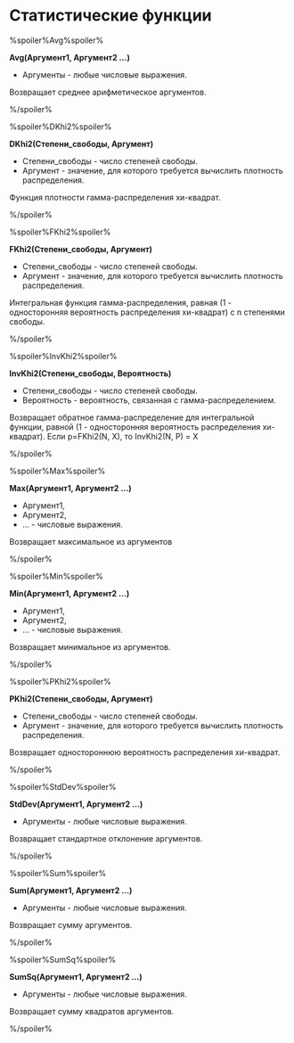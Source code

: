 # Статистические функции

%spoiler%Avg%spoiler%

**Avg(Аргумент1, Аргумент2 …)**

* Аргументы - любые числовые выражения.

Возвращает среднее арифметическое аргументов. 

%/spoiler%

%spoiler%DKhi2%spoiler%

**DKhi2(Степени_свободы, Аргумент)**

* Степени_свободы - число степеней свободы.
* Аргумент - значение, для которого требуется вычислить плотность распределения.

Функция плотности гамма-распределения хи-квадрат. 

%/spoiler%

%spoiler%FKhi2%spoiler%

**FKhi2(Степени_свободы, Аргумент)**

* Степени_свободы - число степеней свободы.
* Аргумент - значение, для которого требуется вычислить плотность распределения.

Интегральная функция гамма-распределения, равная (1 - односторонняя вероятность распределения хи-квадрат) с n степенями свободы. 

%/spoiler%

%spoiler%InvKhi2%spoiler%

**InvKhi2(Степени_свободы, Вероятность)**

* Степени_свободы - число степеней свободы.
* Вероятность - вероятность, связанная с гамма-распределением.

Возвращает обратное гамма-распределение для интегральной функции, равной (1 - односторонняя вероятность распределения хи-квадрат). Если p=FKhi2(N, X), то InvKhi2(N, P) = X 

%/spoiler%

%spoiler%Max%spoiler%

**Max(Аргумент1, Аргумент2 …)**

* Аргумент1,
* Аргумент2,
* … - числовые выражения.

Возвращает максимальное из аргументов

%/spoiler%

%spoiler%Min%spoiler%

**Min(Аргумент1, Аргумент2 …)**

* Аргумент1,
* Аргумент2,
* … - числовые выражения.

Возвращает минимальное из аргументов. 

%/spoiler%

%spoiler%PKhi2%spoiler%

**PKhi2(Степени_свободы, Аргумент)**

* Степени_свободы - число степеней свободы.
* Аргумент - значение, для которого требуется вычислить плотность распределения.

Возвращает одностороннюю вероятность распределения хи-квадрат. 

%/spoiler%

%spoiler%StdDev%spoiler%

**StdDev(Аргумент1, Аргумент2 …)**

* Аргументы - любые числовые выражения.

Возвращает стандартное отклонение аргументов. 

%/spoiler%

%spoiler%Sum%spoiler%

**Sum(Аргумент1, Аргумент2 …)**

* Аргументы - любые числовые выражения.

Возвращает сумму аргументов. 

%/spoiler%

%spoiler%SumSq%spoiler%

**SumSq(Аргумент1, Аргумент2 …)**

* Аргументы - любые числовые выражения.

Возвращает сумму квадратов аргументов.

%/spoiler%